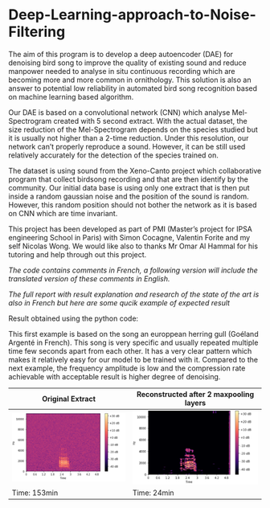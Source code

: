 # Deep-Learning-approach-to-Noise-Filtering

The aim of this program is to develop a deep autoencoder (DAE) for denoising bird song to improve the quality of existing sound and reduce manpower needed to analyse in situ continuous recording which are becoming more and more common in ornithology. This solution is also an answer to potential low reliability in automated bird song recognition based on machine learning based algorithm.

Our DAE is based on a convolutional network (CNN) which analyse Mel-Spectrogram created with 5 second extract. With the actual dataset, the size reduction of the Mel-Spectrogram depends on the species studied but it is usually not higher than a 2-time reduction. Under this resolution, our network can’t properly reproduce a sound. However, it can be still used relatively accurately for the detection of the species trained on.

The dataset is using sound from the Xeno-Canto project which collaborative program that collect birdsong recording and that are then identify by the community. Our initial data base is using only one extract that is then put inside a random gaussian noise and the position of the sound is random. However, this random position should not bother the network as it is based on CNN which are time invariant.

This project has been developed as part of PMI (Master’s project for IPSA engineering School in Paris) with Simon Cocagne, Valentin Forite and my self Nicolas Wong. We would like also to thanks Mr Omar Al Hammal for his tutoring and help through out this project. 

*The code contains comments in French, a following version will include the translated version of these comments in English.*

*The full report with result explanation and research of the state of the art is also in French but here are some qucik example of expected result*

Result obtained using the python code:

This first example is based on the song an europpean herring gull (Goéland Argenté in French). This song is very specific and usually repeated multiple time few seconds apart from each other. It has a very clear pattern which makes it relatively easy for our model to be trained with it. Compared to the next example, the frequency amplitude is low and the compression rate achievable with acceptable result is higher degree of denoising.

<div align="center">
   
| Original Extract  |  Reconstructed after 2 maxpooling layers |
| ------------- | ------------- |
| <img src="https://github.com/Nicolas-M-Wong/Deep-Learning-approach-to-Noise-Filtering/blob/main/Result/European%20herring%20gull%20-%202%20Maxpooling%20Layer%20-%20Original%20extract.png" width="400"/> | <img src="https://github.com/Nicolas-M-Wong/Deep-Learning-approach-to-Noise-Filtering/blob/main/Result/European%20herring%20gull%20-%202%20Maxpooling%20Layer%20-%20Reconstructed%20Extract.png" width="400"/> 
| Time: 153min  | Time: 24min  | Time: 10 sec  |

